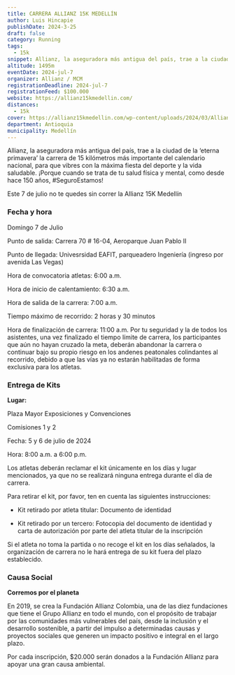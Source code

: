 ```yaml
---
title: CARRERA ALLIANZ 15K MEDELLÍN
author: Luis Hincapie
publishDate: 2024-3-25
draft: false
category: Running
tags:
  - 15k
snippet: Allianz, la aseguradora más antigua del país, trae a la ciudad de la ‘eterna primavera’ la carrera de 15 kilómetros más importante del calendario nacional, para que vibres con la máxima fiesta del deporte y la vida saludable. ¡Porque cuando se trata de tu salud física y mental, como desde hace 150 años, #SeguroEstamos!
altitude: 1495m
eventDate: 2024-jul-7
organizer: Allianz / MCM
registrationDeadline: 2024-jul-7
registrationFeed: $100.000
website: https://allianz15kmedellin.com/
distances:
  - 15k
cover: https://allianz15kmedellin.com/wp-content/uploads/2024/03/Allianz-15k-Medellin-header-principal-2.jpg
department: Antioquia
municipality: Medellín
---
```


Allianz, la aseguradora más antigua del país, trae a la ciudad de la ‘eterna primavera’ la carrera de 15 kilómetros más
importante del calendario nacional, para que vibres con la máxima fiesta del deporte y la vida saludable. ¡Porque cuando
se trata de tu salud física y mental, como desde hace 150 años, #SeguroEstamos!

Este 7 de julio no te quedes sin correr la Allianz 15K Medellín

### Fecha y hora

Domingo 7 de Julio

Punto de salida:
Carrera 70 # 16-04, Aeroparque Juan Pablo II

Punto de llegada:
Univesrsidad EAFIT, parqueadero Ingeniería (ingreso por avenida Las Vegas)

Hora de convocatoria atletas: 6:00 a.m.

Hora de inicio de calentamiento: 6:30 a.m.

Hora de salida de la carrera: 7:00 a.m.

Tiempo máximo de recorrido: 2 horas y 30 minutos

Hora de finalización de carrera: 11:00 a.m.
Por tu seguridad y la de todos los asistentes, una vez finalizado el tiempo límite de carrera, los participantes que aún
no hayan cruzado la meta, deberán abandonar la carrera o continuar bajo su propio riesgo en los andenes peatonales
colindantes al recorrido, debido a que las vías ya no estarán habilitadas de forma exclusiva para los atletas.

### Entrega de Kits

**Lugar:**

Plaza Mayor Exposiciones y Convenciones

Comisiones 1 y 2

Fecha: 5 y 6 de julio de 2024

Hora: 8:00 a.m. a 6:00 p.m.

Los atletas deberán reclamar el kit únicamente en los días y lugar mencionados, ya que no se realizará ninguna entrega
durante el día de carrera.

Para retirar el kit, por favor, ten en cuenta las siguientes instrucciones:

- Kit retirado por atleta titular: Documento de identidad

- Kit retirado por un tercero: Fotocopia del documento de identidad y carta de autorización por parte del atleta titular
  de la inscripción

Si el atleta no toma la partida o no recoge el kit en los días señalados, la organización de carrera no le hará entrega
de su kit fuera del plazo establecido.

### Causa Social

**Corremos por el planeta**

En 2019, se crea la Fundación Allianz Colombia, una de las diez fundaciones que tiene el Grupo Allianz en todo el mundo,
con el propósito de trabajar por las comunidades más vulnerables del país, desde la inclusión y el desarrollo
sostenible, a partir del impulso a determinadas causas y proyectos sociales que generen un impacto positivo e integral
en el largo plazo.

Por cada inscripción, $20.000 serán donados a la Fundación Allianz para apoyar una gran causa ambiental.
